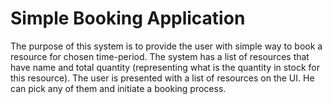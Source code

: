 # Simple Booking Application 
The purpose of this system is to provide the user with simple way to book a resource for chosen time-period. The system has a list of resources that have name and total quantity (representing what is the quantity in stock for this resource). The user is presented with a list of resources on the UI. He can pick any of them and initiate a booking process. 
 
